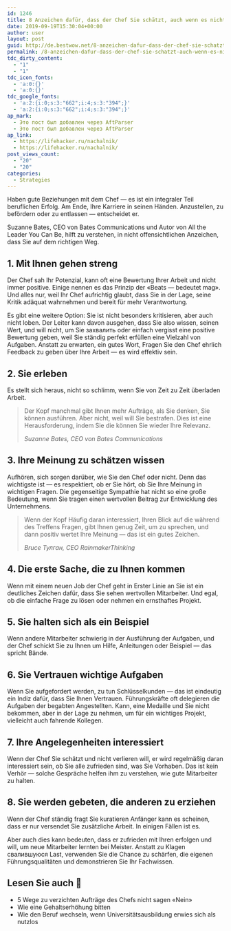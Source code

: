 ```yaml
---
id: 1246
title: 8 Anzeichen dafür, dass der Chef Sie schätzt, auch wenn es nicht zeigt
date: 2019-09-19T15:30:04+00:00
author: user
layout: post
guid: http://de.bestwow.net/8-anzeichen-dafur-dass-der-chef-sie-schatzt-auch-wenn-es-nicht-zeigt/
permalink: /8-anzeichen-dafur-dass-der-chef-sie-schatzt-auch-wenn-es-nicht-zeigt/
tdc_dirty_content:
  - "1"
  - "1"
tdc_icon_fonts:
  - 'a:0:{}'
  - 'a:0:{}'
tdc_google_fonts:
  - 'a:2:{i:0;s:3:"662";i:4;s:3:"394";}'
  - 'a:2:{i:0;s:3:"662";i:4;s:3:"394";}'
ap_mark:
  - Это пост был добавлен через AftParser
  - Это пост был добавлен через AftParser
ap_link:
  - https://lifehacker.ru/nachalnik/
  - https://lifehacker.ru/nachalnik/
post_views_count:
  - "20"
  - "20"
categories:
  - Strategies
---
```

Haben gute Beziehungen mit dem Chef — es ist ein integraler Teil beruflichen Erfolg. Am Ende, Ihre Karriere in seinen Händen. Anzustellen, zu befördern oder zu entlassen — entscheidet er.

Suzanne Bates, CEO von Bates Communications und Autor von All the Leader You Can Be, hilft zu verstehen, in nicht offensichtlichen Anzeichen, dass Sie auf dem richtigen Weg.

## 1. Mit Ihnen gehen streng

Der Chef sah Ihr Potenzial, kann oft eine Bewertung Ihrer Arbeit und nicht immer positive. Einige nennen es das Prinzip der «Beats — bedeutet mag». Und alles nur, weil Ihr Chef aufrichtig glaubt, dass Sie in der Lage, seine Kritik adäquat wahrnehmen und bereit für mehr Verantwortung.

Es gibt eine weitere Option: Sie ist nicht besonders kritisieren, aber auch nicht loben. Der Leiter kann davon ausgehen, dass Sie also wissen, seinen Wert, und will nicht, um Sie захвалить oder einfach vergisst eine positive Bewertung geben, weil Sie ständig perfekt erfüllen eine Vielzahl von Aufgaben. Anstatt zu erwarten, ein gutes Wort, Fragen Sie den Chef ehrlich Feedback zu geben über Ihre Arbeit — es wird effektiv sein.

## 2. Sie erleben

Es stellt sich heraus, nicht so schlimm, wenn Sie von Zeit zu Zeit überladen Arbeit.

> <div>
>   <p>
>     Der Kopf manchmal gibt Ihnen mehr Aufträge, als Sie denken, Sie können ausführen. Aber nicht, weil will Sie bestrafen. Dies ist eine Herausforderung, indem Sie die können Sie wieder Ihre Relevanz.
>   </p></p>
> </div>
> 
> _Suzanne Bates, CEO von Bates Communications_

## 3. Ihre Meinung zu schätzen wissen

Aufhören, sich sorgen darüber, wie Sie den Chef oder nicht. Denn das wichtigste ist — es respektiert, ob er Sie hört, ob Sie Ihre Meinung in wichtigen Fragen. Die gegenseitige Sympathie hat nicht so eine große Bedeutung, wenn Sie tragen einen wertvollen Beitrag zur Entwicklung des Unternehmens.

> <div>
>   <p>
>     Wenn der Kopf Häufig daran interessiert, Ihren Blick auf die während des Treffens Fragen, gibt Ihnen genug Zeit, um zu sprechen, und dann positiv wertet Ihre Meinung — das ist ein gutes Zeichen.
>   </p></p>
> </div>
> 
> _Bruce Тулган, CEO RainmakerThinking_

## 4. Die erste Sache, die zu Ihnen kommen

Wenn mit einem neuen Job der Chef geht in Erster Linie an Sie ist ein deutliches Zeichen dafür, dass Sie sehen wertvollen Mitarbeiter. Und egal, ob die einfache Frage zu lösen oder nehmen ein ernsthaftes Projekt.

## 5. Sie halten sich als ein Beispiel

Wenn andere Mitarbeiter schwierig in der Ausführung der Aufgaben, und der Chef schickt Sie zu Ihnen um Hilfe, Anleitungen oder Beispiel — das spricht Bände.

## 6. Sie Vertrauen wichtige Aufgaben

Wenn Sie aufgefordert werden, zu tun Schlüsselkunden — das ist eindeutig ein Indiz dafür, dass Sie Ihnen Vertrauen. Führungskräfte oft delegieren die Aufgaben der begabten Angestellten. Kann, eine Medaille und Sie nicht bekommen, aber in der Lage zu nehmen, um für ein wichtiges Projekt, vielleicht auch fahrende Kollegen.

## 7. Ihre Angelegenheiten interessiert

Wenn der Chef Sie schätzt und nicht verlieren will, er wird regelmäßig daran interessiert sein, ob Sie alle zufrieden sind, was Sie Vorhaben. Das ist kein Verhör — solche Gespräche helfen ihm zu verstehen, wie gute Mitarbeiter zu halten.

## 8. Sie werden gebeten, die anderen zu erziehen

Wenn der Chef ständig fragt Sie kuratieren Anfänger kann es scheinen, dass er nur versendet Sie zusätzliche Arbeit. In einigen Fällen ist es.

Aber auch dies kann bedeuten, dass er zufrieden mit Ihren erfolgen und will, um neue Mitarbeiter lernten bei Meister. Anstatt zu Klagen свалившуюся Last, verwenden Sie die Chance zu schärfen, die eigenen Führungsqualitäten und demonstrieren Sie Ihr Fachwissen.

<div>
  <h2 class="read-also__title">
    <span>Lesen Sie auch</span> <span>🧐 </span>
  </h2>
  
  <ul class="read-also__list">
    <li>
      5 Wege zu verzichten Aufträge des Chefs nicht sagen «Nein»
    </li>
    <li>
      Wie eine Gehaltserhöhung bitten
    </li>
    <li>
      Wie den Beruf wechseln, wenn Universitätsausbildung erwies sich als nutzlos
    </li>
  </ul>
</div>
